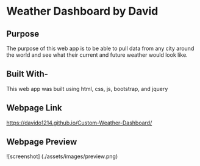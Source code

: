 # Weather Dashboard by David

## Purpose
The purpose of this web app is to be able to pull data from any city around the world and see what their current and future weather would look like.

## Built With-
This web app was built using html, css, js, bootstrap, and jquery

## Webpage Link 
https://davido1214.github.io/Custom-Weather-Dashboard/

## Webpage Preview 
![screenshot] (./assets/images/preview.png)
